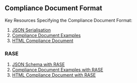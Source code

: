 ## Compliance Document Format

Key Resources Specifying the Compliance Document Format:

1. <a href="https://d-com-network.github.io/DCOMDocumentation/resources/compliancedocument.html" target="_blank">JSON Serialisation</a>
2. [Compliance Document Examples](examplesPlain.md)
3. <a href="https://d-com-network.github.io/DCOMDocumentation/htmlPlain.html" target="_blank">HTML Compliance Document</a>

### RASE
1. <a href="https://d-com-network.github.io/DCOMDocumentation/resources/compliancedocumentRASE.html" target="_blank">JSON Schema with RASE</a>
2. [Compliance Document Examples with RASE](examplesRASE.md)
3. <a href="https://d-com-network.github.io/DCOMDocumentation/htmlRase.html" target="_blank">HTML Compliance Document with RASE</a>
